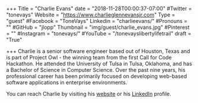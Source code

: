 +++
Title = "Charlie Evans"
date = "2018-11-28T00:00:37-07:00"
#Twitter = "tonevays"
Website = "https://www.charlieglennevansjr.com"
Type = "guest"
#Facebook = "ToneVays"
Linkedin = "charlieevans/"
#Pronouns = ""
#GitHub = "jlopp"
Thumbnail = "img/guest/charlie_evans.jpg"
#Pinterest = ""
#Instagram = "tonevays/"
#YouTube = "/tonevayslibertylifetrail"
draft = "True"

+++
Charlie is a senior software engineer based out of Houston, Texas and is part of Project Owl - the winning team from the first Call for Code Hackathon. He attended the University of Tulsa in Tulsa, Oklahoma, and has a Bachelor of Science in Computer Science. Over the past nine years, his professional career has been primarily focused on developing web-based software applications in enterprise environments.

You can reach Charlie by visiting his [website](https://www.charlieglennevansjr.com) or his [LinkedIn](https://www.linkedin.com/in/charlieevans/) profile.





